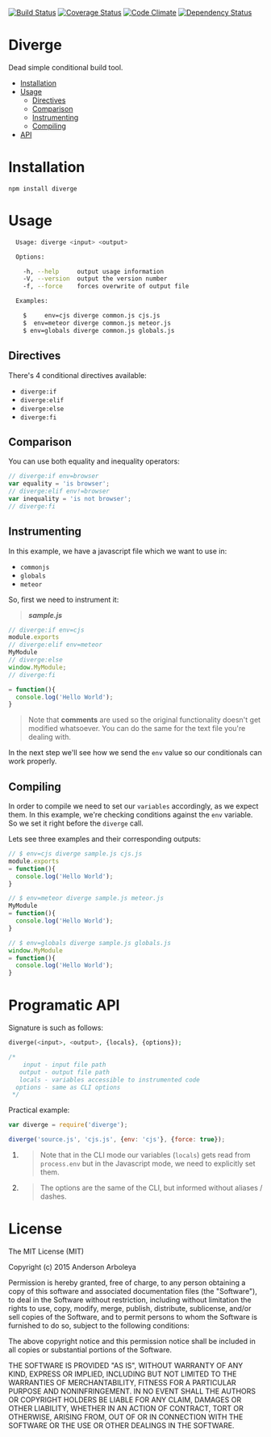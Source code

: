 [![Build Status](https://travis-ci.org/arboleya/diverge.svg?branch=master)](https://travis-ci.org/arboleya/diverge)
[![Coverage Status](https://coveralls.io/repos/arboleya/diverge/badge.svg?branch=master)](https://coveralls.io/r/arboleya/diverge?branch=master)
[![Code Climate](https://codeclimate.com/repos/553aaacc695680453c000bc3/badges/1185023f786a936c5e66/gpa.svg)](https://codeclimate.com/repos/553aaacc695680453c000bc3/feed)
[![Dependency Status](https://gemnasium.com/arboleya/diverge.png)](https://gemnasium.com/arboleya/diverge)

# Diverge

Dead simple conditional build tool.

- [Installation](#installation)
- [Usage](#usage)
  - [Directives](#directives)
  - [Comparison](#comparison)
  - [Instrumenting](#instrumenting)
  - [Compiling](#compiling)
- [API](#programatic-api)

# Installation

````
npm install diverge
````

# Usage

````bash
  Usage: diverge <input> <output>

  Options:

    -h, --help     output usage information
    -V, --version  output the version number
    -f, --force    forces overwrite of output file

  Examples:

    $     env=cjs diverge common.js cjs.js
    $  env=meteor diverge common.js meteor.js
    $ env=globals diverge common.js globals.js
````

## Directives

There's 4 conditional directives available:

  * `diverge:if`
  * `diverge:elif`
  * `diverge:else`
  * `diverge:fi`

## Comparison

You can use both equality and inequality operators:

````javascript
// diverge:if env=browser
var equality = 'is browser';
// diverge:elif env!=browser
var inequality = 'is not browser';
// diverge:fi
````


## Instrumenting

In this example, we have a javascript file which we want to use in:
  - `commonjs`
  - `globals`
  - `meteor`

So, first we need to instrument it:

> __*sample.js*__

````javascript
// diverge:if env=cjs
module.exports
// diverge:elif env=meteor
MyModule
// diverge:else
window.MyModule;
// diverge:fi

= function(){
  console.log('Hello World');
}
````

> Note that **comments** are used so the original functionality doesn't get
modified whatsoever. You can do the same for the text file you're dealing with.

In the next step we'll see how we send the `env` value so our conditionals
can work properly.

## Compiling

In order to compile we need to set our `variables` accordingly, as we expect
them. In this example, we're checking conditions against the `env` variable. So
we set it right before the `diverge` call.

Lets see three examples and their corresponding outputs:

````javascript
// $ env=cjs diverge sample.js cjs.js
module.exports
= function(){
  console.log('Hello World');
}
````

````javascript
// $ env=meteor diverge sample.js meteor.js
MyModule
= function(){
  console.log('Hello World');
}
````

````javascript
// $ env=globals diverge sample.js globals.js
window.MyModule
= function(){
  console.log('Hello World');
}
````

# Programatic API

Signature is such as follows:

````php
diverge(<input>, <output>, {locals}, {options});

/*
    input - input file path
   output - output file path
   locals - variables accessible to instrumented code
  options - same as CLI options
 */
````

Practical example:

````javascript
var diverge = require('diverge');

diverge('source.js', 'cjs.js', {env: 'cjs'}, {force: true});
````

1. > Note that in the CLI mode our variables (`locals`) gets read from
`process.env` but in the Javascript mode, we need to explicitly set them.

1. > The options are the same of the CLI, but informed without aliases / dashes.

# License

The MIT License (MIT)

Copyright (c) 2015 Anderson Arboleya

Permission is hereby granted, free of charge, to any person obtaining a copy of
this software and associated documentation files (the "Software"), to deal in
the Software without restriction, including without limitation the rights to
use, copy, modify, merge, publish, distribute, sublicense, and/or sell copies of
the Software, and to permit persons to whom the Software is furnished to do so,
subject to the following conditions:

The above copyright notice and this permission notice shall be included in all
copies or substantial portions of the Software.

THE SOFTWARE IS PROVIDED "AS IS", WITHOUT WARRANTY OF ANY KIND, EXPRESS OR
IMPLIED, INCLUDING BUT NOT LIMITED TO THE WARRANTIES OF MERCHANTABILITY, FITNESS
FOR A PARTICULAR PURPOSE AND NONINFRINGEMENT. IN NO EVENT SHALL THE AUTHORS OR
COPYRIGHT HOLDERS BE LIABLE FOR ANY CLAIM, DAMAGES OR OTHER LIABILITY, WHETHER
IN AN ACTION OF CONTRACT, TORT OR OTHERWISE, ARISING FROM, OUT OF OR IN
CONNECTION WITH THE SOFTWARE OR THE USE OR OTHER DEALINGS IN THE SOFTWARE.
